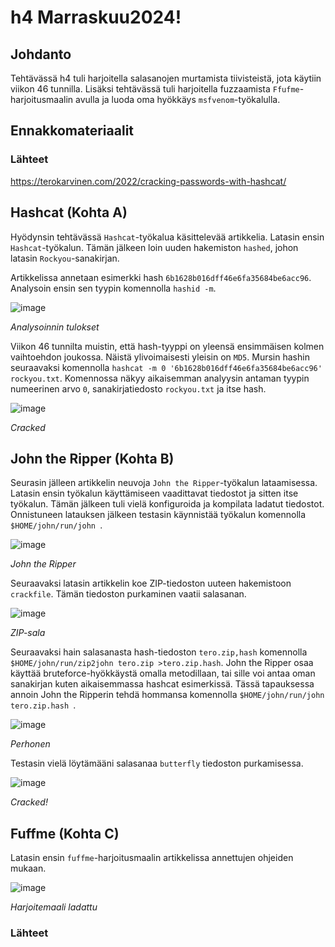 # h4 Marraskuu2024!

## Johdanto

Tehtävässä h4 tuli harjoitella salasanojen murtamista tiivisteistä, jota käytiin viikon 46 tunnilla. Lisäksi tehtävässä tuli harjoitella fuzzaamista `Ffufme`-harjoitusmaalin avulla ja luoda oma hyökkäys `msfvenom`-työkalulla.

## Ennakkomateriaalit

### Lähteet
https://terokarvinen.com/2022/cracking-passwords-with-hashcat/

## Hashcat (Kohta A)

Hyödynsin tehtävässä `Hashcat`-työkalua käsittelevää artikkelia. Latasin ensin `Hashcat`-työkalun. Tämän jälkeen loin uuden hakemiston `hashed`, johon latasin `Rockyou`-sanakirjan.

Artikkelissa annetaan esimerkki hash `6b1628b016dff46e6fa35684be6acc96`. Analysoin ensin sen tyypin komennolla `hashid -m`.

![image](https://github.com/user-attachments/assets/880634ab-fca2-4a83-8d25-ebed62fb9a3e)

_Analysoinnin tulokset_

Viikon 46 tunnilta muistin, että hash-tyyppi on yleensä ensimmäisen kolmen vaihtoehdon joukossa. Näistä ylivoimaisesti yleisin on `MD5`. Mursin hashin seuraavaksi komennolla `hashcat -m 0 '6b1628b016dff46e6fa35684be6acc96' rockyou.txt`. Komennossa näkyy aikaisemman analyysin antaman tyypin numeerinen arvo `0`, sanakirjatiedosto `rockyou.txt` ja itse hash.

![image](https://github.com/user-attachments/assets/659f0ad4-2227-4b95-99b2-3afa9d759e8b)

_Cracked_

## John the Ripper (Kohta B)

Seurasin jälleen artikkelin neuvoja `John the Ripper`-työkalun lataamisessa. Latasin ensin työkalun käyttämiseen vaadittavat tiedostot ja sitten itse työkalun. Tämän jälkeen tuli vielä konfiguroida ja kompilata ladatut tiedostot. Onnistuneen latauksen jälkeen testasin käynnistää työkalun komennolla `$HOME/john/run/john `.

![image](https://github.com/user-attachments/assets/83efb739-c295-41e4-b7b5-ffadcb60a3de)

_John the Ripper_

Seuraavaksi latasin artikkelin koe ZIP-tiedoston uuteen hakemistoon `crackfile`. Tämän tiedoston purkaminen vaatii salasanan.

![image](https://github.com/user-attachments/assets/118d3d4b-859b-4e1a-9cac-c07263b4a1fe)

_ZIP-sala_

Seuraavaksi hain salasanasta hash-tiedoston `tero.zip,hash` komennolla `$HOME/john/run/zip2john tero.zip >tero.zip.hash`. John the Ripper osaa käyttää bruteforce-hyökkäystä omalla metodillaan, tai sille voi antaa oman sanakirjan kuten aikaisemmassa hashcat esimerkissä. Tässä tapauksessa annoin John the Ripperin tehdä hommansa komennolla `$HOME/john/run/john tero.zip.hash `.

![image](https://github.com/user-attachments/assets/39de5d8a-36ae-4e67-a772-6d176034b92e)

_Perhonen_

Testasin vielä löytämääni salasanaa `butterfly` tiedoston purkamisessa.

![image](https://github.com/user-attachments/assets/c683b319-f046-4fa7-9917-317f2b4051dd)

_Cracked!_

## Fuffme (Kohta C)

Latasin ensin `fuffme`-harjoitusmaalin artikkelissa annettujen ohjeiden mukaan.

![image](https://github.com/user-attachments/assets/5579aff3-f918-4c53-8689-9a7b0edbdb67)

_Harjoitemaali ladattu_


### Lähteet
